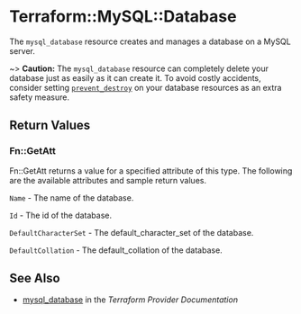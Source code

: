 # Terraform::MySQL::Database

The ``mysql_database`` resource creates and manages a database on a MySQL
server.

~> **Caution:** The ``mysql_database`` resource can completely delete your
database just as easily as it can create it. To avoid costly accidents,
consider setting
[``prevent_destroy``](/docs/configuration/resources.html#prevent_destroy)
on your database resources as an extra safety measure.

## Return Values

### Fn::GetAtt

Fn::GetAtt returns a value for a specified attribute of this type. The following are the available attributes and sample return values.

`Name` - The name of the database.

`Id` - The id of the database.

`DefaultCharacterSet` - The default_character_set of the database.

`DefaultCollation` - The default_collation of the database.

## See Also

* [mysql_database](https://www.terraform.io/docs/providers/mysql/r/database.html) in the _Terraform Provider Documentation_